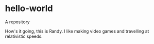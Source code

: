# hello-world
A repository

How's it going, this is Randy. I like making video games and 
travelling at relativistic speeds.
